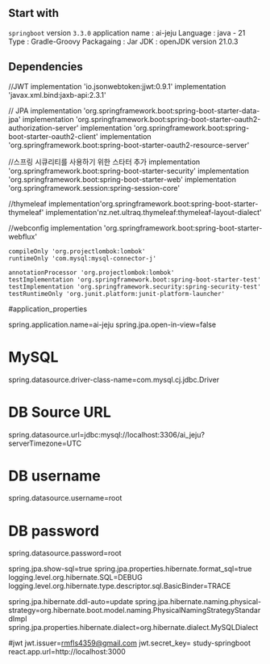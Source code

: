 ## Start with
 
`springboot` version ` 3.3.0 `
application name : ai-jeju
Language : java - 21
Type : Gradle-Groovy
Packagaing : Jar
JDK : openJDK version 21.0.3

## Dependencies

  //JWT
	implementation 'io.jsonwebtoken:jjwt:0.9.1'
	implementation 'javax.xml.bind:jaxb-api:2.3.1'
	
 // JPA
	implementation 'org.springframework.boot:spring-boot-starter-data-jpa'
	implementation 'org.springframework.boot:spring-boot-starter-oauth2-authorization-server'
	implementation 'org.springframework.boot:spring-boot-starter-oauth2-client'
	implementation 'org.springframework.boot:spring-boot-starter-oauth2-resource-server'
	
 //스프링 시큐리티를 사용하기 위한 스타터 추가
	implementation 'org.springframework.boot:spring-boot-starter-security'
	implementation 'org.springframework.boot:spring-boot-starter-web'
	implementation 'org.springframework.session:spring-session-core'
	
 //thymeleaf
	implementation'org.springframework.boot:spring-boot-starter-thymeleaf'
	implementation'nz.net.ultraq.thymeleaf:thymeleaf-layout-dialect'

  //webconfig
	implementation 'org.springframework.boot:spring-boot-starter-webflux'
	
	compileOnly 'org.projectlombok:lombok'
	runtimeOnly 'com.mysql:mysql-connector-j'

	annotationProcessor 'org.projectlombok:lombok'
	testImplementation 'org.springframework.boot:spring-boot-starter-test'
	testImplementation 'org.springframework.security:spring-security-test'
	testRuntimeOnly 'org.junit.platform:junit-platform-launcher'



 #application_properties

spring.application.name=ai-jeju
spring.jpa.open-in-view=false

# MySQL
spring.datasource.driver-class-name=com.mysql.cj.jdbc.Driver
# DB Source URL
spring.datasource.url=jdbc:mysql://localhost:3306/ai_jeju?serverTimezone=UTC
# DB username
spring.datasource.username=root
# DB password
spring.datasource.password=root

spring.jpa.show-sql=true
spring.jpa.properties.hibernate.format_sql=true
logging.level.org.hibernate.SQL=DEBUG
logging.level.org.hibernate.type.descriptor.sql.BasicBinder=TRACE

spring.jpa.hibernate.ddl-auto=update
spring.jpa.hibernate.naming.physical-strategy=org.hibernate.boot.model.naming.PhysicalNamingStrategyStandardImpl
spring.jpa.properties.hibernate.dialect=org.hibernate.dialect.MySQLDialect


#jwt
jwt.issuer=rmfls4359@gmail.com
jwt.secret_key= study-springboot
react.app.url=http://localhost:3000
 

 
